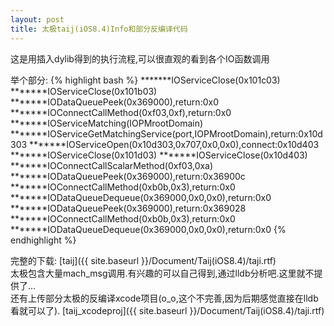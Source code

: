 ```yaml
---
layout: post
title: 太极taij(iOS8.4)Info和部分反编译代码
---
```


这是用插入dylib得到的执行流程,可以很直观的看到各个IO函数调用

举个部分:
{% highlight bash %}
*******IOServiceClose(0x101c03)
*******IOServiceClose(0x101b03)
*******IODataQueuePeek(0x369000),return:0x0
*******IOConnectCallMethod(0xf03,0xf),return:0x0
*******IOServiceMatching(IOPMrootDomain)
*******IOServiceGetMatchingService(port,IOPMrootDomain),return:0x10d303
*******IOServiceOpen(0x10d303,0x707,0x0,0x0),connect:0x10d403
*******IOServiceClose(0x101d03)
*******IOServiceClose(0x10d403)
*******IOConnectCallScalarMethod(0xf03,0xa)
*******IODataQueuePeek(0x369000),return:0x36900c
*******IOConnectCallMethod(0xb0b,0x3),return:0x0
*******IODataQueueDequeue(0x369000,0x0,0x0),return:0x0
*******IODataQueuePeek(0x369000),return:0x369028
*******IOConnectCallMethod(0xb0b,0x3),return:0x0
*******IODataQueueDequeue(0x369000,0x0,0x0),return:0x0
{% endhighlight %}

完整的下载: [taij]({{ site.baseurl }}/Document/Taij(iOS8.4)/taji.rtf)  
太极包含大量mach_msg调用.有兴趣的可以自己得到,通过lldb分析吧.这里就不提供了...   
还有上传部分太极的反编译xcode项目(o_o,这个不完善,因为后期感觉直接在lldb看就可以了).
[taij_xcodeproj]({{ site.baseurl }}/Document/Taij(iOS8.4)/taji.rtf) 
